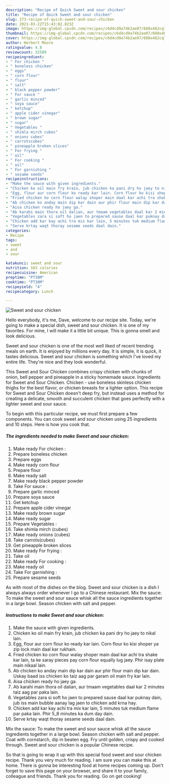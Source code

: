 ```yaml
---
description: "Recipe of Quick Sweet and sour chicken"
title: "Recipe of Quick Sweet and sour chicken"
slug: 273-recipe-of-quick-sweet-and-sour-chicken
date: 2021-03-22T15:43:02.823Z
image: https://img-global.cpcdn.com/recipes/c6d4cd9a74b2ae07/680x482cq70/sweet-and-sour-chicken-recipe-main-photo.jpg
thumbnail: https://img-global.cpcdn.com/recipes/c6d4cd9a74b2ae07/680x482cq70/sweet-and-sour-chicken-recipe-main-photo.jpg
cover: https://img-global.cpcdn.com/recipes/c6d4cd9a74b2ae07/680x482cq70/sweet-and-sour-chicken-recipe-main-photo.jpg
author: Herbert Moore
ratingvalue: 4.8
reviewcount: 32589
recipeingredient:
- " For chicken "
- " boneless chicken"
- " eggs"
- " corn flour"
- " flour"
- " salt"
- " black pepper powder"
- " For sauce "
- " garlic minced"
- " soya sauce"
- " ketchup"
- " apple cider vinegar"
- " brown sugar"
- " sugar"
- " Vegetables "
- " shimla mirch cubes"
- " onions cubes"
- " carrotscubes"
- " pineapple broken slices"
- " For frying "
- " oil"
- " For cooking "
- " oil"
- " For garnishing "
- " sesame seeds"
recipeinstructions:
- "Make the sauce with given ingredients."
- "Chicken ko oil main fry krain, jub chicken ka pani dry ho jaey to nikal lain."
- "Egg, flour aur corn flour ko ready kar lain. Corn flour ko kisi shoper ya zip lock main daal kar rukhain."
- "Fried chicken ko corn flour walay shoper main daal kar achi tra shake kar lain, ta ke saray pieces pay corn flour equally lug jaey. Phir isay plate main nikaal lain."
- "Ab chicken ko anday main dip kar dain aur phir flour main dip kar dain. Uskay baad iss chicken ko taiz aag par garam oil main fry kar lain."
- "Aisa chicken ready ho jaey ga."
- "Ab karahi main thora oil dalian, aur tmaam vegetables daal kar 2 minutes taiz aag par paka lain."
- "Vegetables zara si soft ho jaen to prepared sause daal kar puknay dain, jub iss main bubble aanay lag jaen to chicken add krna hay."
- "Chicken add kar kay achi tra mix kar lain, 5 minutes tuk medium flame par paka lain. Phir 5_8 minutes ka dum day dain."
- "Serve krtay waqt thoray sesame seeds daal dain."
categories:
- Recipe
tags:
- sweet
- and
- sour

katakunci: sweet and sour 
nutrition: 163 calories
recipecuisine: American
preptime: "PT38M"
cooktime: "PT30M"
recipeyield: "4"
recipecategory: Lunch

---
```



![Sweet and sour chicken](https://img-global.cpcdn.com/recipes/c6d4cd9a74b2ae07/680x482cq70/sweet-and-sour-chicken-recipe-main-photo.jpg)

Hello everybody, it's me, Dave, welcome to our recipe site. Today, we're going to make a special dish, sweet and sour chicken. It is one of my favorites. For mine, I will make it a little bit unique. This is gonna smell and look delicious.

Sweet and sour chicken is one of the most well liked of recent trending meals on earth. It is enjoyed by millions every day. It is simple, it is quick, it tastes delicious. Sweet and sour chicken is something which I've loved my entire life. They're nice and they look wonderful.

This Sweet and Sour Chicken combines crispy chicken with chunks of onion, bell pepper and pineapple in a sticky homemade sauce. Ingredients for Sweet and Sour Chicken. Chicken - use boneless skinless chicken thighs for the best flavor, or chicken breasts for a lighter option. This recipe for Sweet and Sour Chicken doesn&#39;t deep fry, but instead uses a method for creating a delicate, smooth and succulent chicken that goes perfectly with a lighter sweet and sour sauce.


To begin with this particular recipe, we must first prepare a few components. You can cook sweet and sour chicken using 25 ingredients and 10 steps. Here is how you cook that.

<!--inarticleads1-->

##### The ingredients needed to make Sweet and sour chicken:

1. Make ready  For chicken :
1. Prepare  boneless chicken
1. Prepare  eggs
1. Make ready  corn flour
1. Prepare  flour
1. Make ready  salt
1. Make ready  black pepper powder
1. Take  For sauce :
1. Prepare  garlic minced
1. Prepare  soya sauce
1. Get  ketchup
1. Prepare  apple cider vinegar
1. Make ready  brown sugar
1. Make ready  sugar
1. Prepare  Vegetables :
1. Take  shimla mirch (cubes)
1. Make ready  onions (cubes)
1. Take  carrots(cubes)
1. Get  pineapple broken slices
1. Make ready  For frying :
1. Take  oil
1. Make ready  For cooking :
1. Make ready  oil
1. Take  For garnishing :
1. Prepare  sesame seeds


As with most of the dishes on the blog. Sweet and sour chicken is a dish I always always order whenever I go to a Chinese restaurant. Mix the sauce: To make the sweet and sour sauce whisk all the sauce ingredients together in a large bowl. Season chicken with salt and pepper. 

<!--inarticleads2-->

##### Instructions to make Sweet and sour chicken:

1. Make the sauce with given ingredients.
1. Chicken ko oil main fry krain, jub chicken ka pani dry ho jaey to nikal lain.
1. Egg, flour aur corn flour ko ready kar lain. Corn flour ko kisi shoper ya zip lock main daal kar rukhain.
1. Fried chicken ko corn flour walay shoper main daal kar achi tra shake kar lain, ta ke saray pieces pay corn flour equally lug jaey. Phir isay plate main nikaal lain.
1. Ab chicken ko anday main dip kar dain aur phir flour main dip kar dain. Uskay baad iss chicken ko taiz aag par garam oil main fry kar lain.
1. Aisa chicken ready ho jaey ga.
1. Ab karahi main thora oil dalian, aur tmaam vegetables daal kar 2 minutes taiz aag par paka lain.
1. Vegetables zara si soft ho jaen to prepared sause daal kar puknay dain, jub iss main bubble aanay lag jaen to chicken add krna hay.
1. Chicken add kar kay achi tra mix kar lain, 5 minutes tuk medium flame par paka lain. Phir 5_8 minutes ka dum day dain.
1. Serve krtay waqt thoray sesame seeds daal dain.


Mix the sauce: To make the sweet and sour sauce whisk all the sauce ingredients together in a large bowl. Season chicken with salt and pepper. Coat with cornstarch, dip in beaten egg. Fry until golden, crispy and cooked through. Sweet and sour chicken is a popular Chinese recipe. 

So that is going to wrap it up with this special food sweet and sour chicken recipe. Thank you very much for reading. I am sure you can make this at home. There is gonna be interesting food at home recipes coming up. Don't forget to save this page on your browser, and share it to your family, colleague and friends. Thank you for reading. Go on get cooking!
